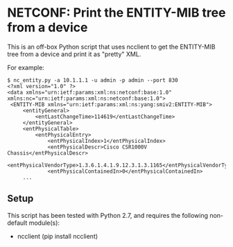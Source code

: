 # NETCONF: Print the ENTITY-MIB tree from a device

This is an off-box Python script that uses ncclient to get the ENTITY-MIB
tree from a device and print it as "pretty" XML.

For example:

   ```
   $ nc_entity.py -a 10.1.1.1 -u admin -p admin --port 830
   <?xml version="1.0" ?>
<data xmlns="urn:ietf:params:xml:ns:netconf:base:1.0" xmlns:nc="urn:ietf:params:xml:ns:netconf:base:1.0">
	<ENTITY-MIB xmlns="urn:ietf:params:xml:ns:yang:smiv2:ENTITY-MIB">
		<entityGeneral>
			<entLastChangeTime>114619</entLastChangeTime>
		</entityGeneral>
		<entPhysicalTable>
			<entPhysicalEntry>
				<entPhysicalIndex>1</entPhysicalIndex>
				<entPhysicalDescr>Cisco CSR1000V Chassis</entPhysicalDescr>
				<entPhysicalVendorType>1.3.6.1.4.1.9.12.3.1.3.1165</entPhysicalVendorType>
				<entPhysicalContainedIn>0</entPhysicalContainedIn>
        ...
   ```

## Setup

This script has been tested with Python 2.7, and requires the following non-default module(s):

* ncclient (pip install ncclient)
